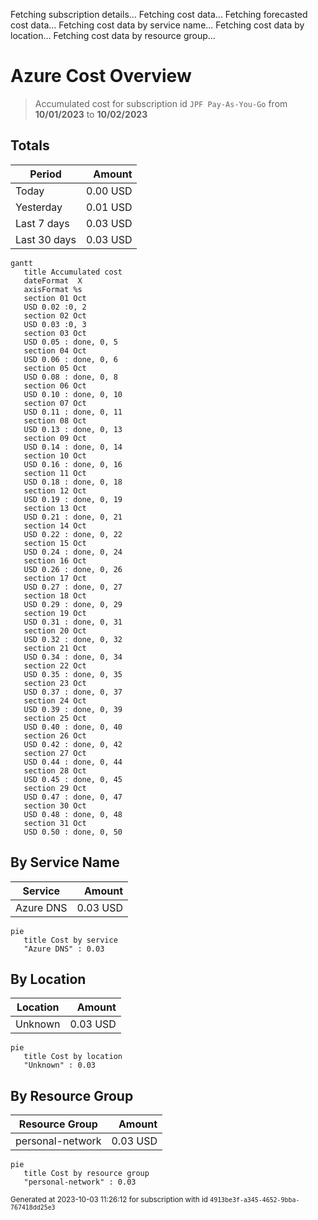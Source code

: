 Fetching subscription details...
Fetching cost data...
Fetching forecasted cost data...
Fetching cost data by service name...
Fetching cost data by location...
Fetching cost data by resource group...
# Azure Cost Overview

> Accumulated cost for subscription id `JPF Pay-As-You-Go` from **10/01/2023** to **10/02/2023**

## Totals

|Period|Amount|
|---|---:|
|Today|0.00 USD|
|Yesterday|0.01 USD|
|Last 7 days|0.03 USD|
|Last 30 days|0.03 USD|

```mermaid
gantt
   title Accumulated cost
   dateFormat  X
   axisFormat %s
   section 01 Oct
   USD 0.02 :0, 2
   section 02 Oct
   USD 0.03 :0, 3
   section 03 Oct
   USD 0.05 : done, 0, 5
   section 04 Oct
   USD 0.06 : done, 0, 6
   section 05 Oct
   USD 0.08 : done, 0, 8
   section 06 Oct
   USD 0.10 : done, 0, 10
   section 07 Oct
   USD 0.11 : done, 0, 11
   section 08 Oct
   USD 0.13 : done, 0, 13
   section 09 Oct
   USD 0.14 : done, 0, 14
   section 10 Oct
   USD 0.16 : done, 0, 16
   section 11 Oct
   USD 0.18 : done, 0, 18
   section 12 Oct
   USD 0.19 : done, 0, 19
   section 13 Oct
   USD 0.21 : done, 0, 21
   section 14 Oct
   USD 0.22 : done, 0, 22
   section 15 Oct
   USD 0.24 : done, 0, 24
   section 16 Oct
   USD 0.26 : done, 0, 26
   section 17 Oct
   USD 0.27 : done, 0, 27
   section 18 Oct
   USD 0.29 : done, 0, 29
   section 19 Oct
   USD 0.31 : done, 0, 31
   section 20 Oct
   USD 0.32 : done, 0, 32
   section 21 Oct
   USD 0.34 : done, 0, 34
   section 22 Oct
   USD 0.35 : done, 0, 35
   section 23 Oct
   USD 0.37 : done, 0, 37
   section 24 Oct
   USD 0.39 : done, 0, 39
   section 25 Oct
   USD 0.40 : done, 0, 40
   section 26 Oct
   USD 0.42 : done, 0, 42
   section 27 Oct
   USD 0.44 : done, 0, 44
   section 28 Oct
   USD 0.45 : done, 0, 45
   section 29 Oct
   USD 0.47 : done, 0, 47
   section 30 Oct
   USD 0.48 : done, 0, 48
   section 31 Oct
   USD 0.50 : done, 0, 50
```

## By Service Name

|Service|Amount|
|---|---:|
|Azure DNS|0.03 USD|

```mermaid
pie
   title Cost by service
   "Azure DNS" : 0.03
```

## By Location

|Location|Amount|
|---|---:|
|Unknown|0.03 USD|

```mermaid
pie
   title Cost by location
   "Unknown" : 0.03
```

## By Resource Group

|Resource Group|Amount|
|---|---:|
|personal-network|0.03 USD|

```mermaid
pie
   title Cost by resource group
   "personal-network" : 0.03
```

<sup>Generated at 2023-10-03 11:26:12 for subscription with id `4913be3f-a345-4652-9bba-767418dd25e3`</sup>
